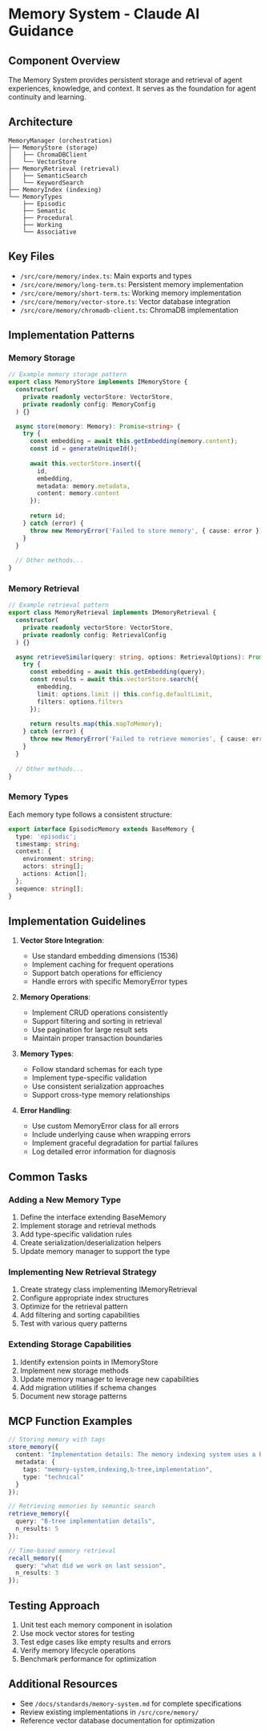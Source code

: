 # Memory System - Claude AI Guidance

## Component Overview

The Memory System provides persistent storage and retrieval of agent experiences, knowledge, and context. It serves as the foundation for agent continuity and learning.

## Architecture

```
MemoryManager (orchestration)
├── MemoryStore (storage)
│   ├── ChromaDBClient
│   └── VectorStore
├── MemoryRetrieval (retrieval)
│   ├── SemanticSearch
│   └── KeywordSearch
├── MemoryIndex (indexing)
└── MemoryTypes
    ├── Episodic
    ├── Semantic
    ├── Procedural
    ├── Working
    └── Associative
```

## Key Files

- `/src/core/memory/index.ts`: Main exports and types
- `/src/core/memory/long-term.ts`: Persistent memory implementation
- `/src/core/memory/short-term.ts`: Working memory implementation
- `/src/core/memory/vector-store.ts`: Vector database integration
- `/src/core/memory/chromadb-client.ts`: ChromaDB implementation

## Implementation Patterns

### Memory Storage

```typescript
// Example memory storage pattern
export class MemoryStore implements IMemoryStore {
  constructor(
    private readonly vectorStore: VectorStore,
    private readonly config: MemoryConfig
  ) {}

  async store(memory: Memory): Promise<string> {
    try {
      const embedding = await this.getEmbedding(memory.content);
      const id = generateUniqueId();
      
      await this.vectorStore.insert({
        id,
        embedding,
        metadata: memory.metadata,
        content: memory.content
      });
      
      return id;
    } catch (error) {
      throw new MemoryError('Failed to store memory', { cause: error });
    }
  }
  
  // Other methods...
}
```

### Memory Retrieval

```typescript
// Example retrieval pattern
export class MemoryRetrieval implements IMemoryRetrieval {
  constructor(
    private readonly vectorStore: VectorStore,
    private readonly config: RetrievalConfig
  ) {}

  async retrieveSimilar(query: string, options: RetrievalOptions): Promise<Memory[]> {
    try {
      const embedding = await this.getEmbedding(query);
      const results = await this.vectorStore.search({
        embedding,
        limit: options.limit || this.config.defaultLimit,
        filters: options.filters
      });
      
      return results.map(this.mapToMemory);
    } catch (error) {
      throw new MemoryError('Failed to retrieve memories', { cause: error });
    }
  }
  
  // Other methods...
}
```

### Memory Types

Each memory type follows a consistent structure:

```typescript
export interface EpisodicMemory extends BaseMemory {
  type: 'episodic';
  timestamp: string;
  context: {
    environment: string;
    actors: string[];
    actions: Action[];
  };
  sequence: string[];
}
```

## Implementation Guidelines

1. **Vector Store Integration**:
   - Use standard embedding dimensions (1536)
   - Implement caching for frequent operations
   - Support batch operations for efficiency
   - Handle errors with specific MemoryError types

2. **Memory Operations**:
   - Implement CRUD operations consistently
   - Support filtering and sorting in retrieval
   - Use pagination for large result sets
   - Maintain proper transaction boundaries

3. **Memory Types**:
   - Follow standard schemas for each type
   - Implement type-specific validation
   - Use consistent serialization approaches
   - Support cross-type memory relationships

4. **Error Handling**:
   - Use custom MemoryError class for all errors
   - Include underlying cause when wrapping errors
   - Implement graceful degradation for partial failures
   - Log detailed error information for diagnosis

## Common Tasks

### Adding a New Memory Type

1. Define the interface extending BaseMemory
2. Implement storage and retrieval methods
3. Add type-specific validation rules
4. Create serialization/deserialization helpers
5. Update memory manager to support the type

### Implementing New Retrieval Strategy

1. Create strategy class implementing IMemoryRetrieval
2. Configure appropriate index structures
3. Optimize for the retrieval pattern
4. Add filtering and sorting capabilities
5. Test with various query patterns

### Extending Storage Capabilities

1. Identify extension points in IMemoryStore
2. Implement new storage methods
3. Update memory manager to leverage new capabilities
4. Add migration utilities if schema changes
5. Document new storage patterns

## MCP Function Examples

```typescript
// Storing memory with tags
store_memory({
  content: "Implementation details: The memory indexing system uses a B-tree structure with order 5...",
  metadata: {
    tags: "memory-system,indexing,b-tree,implementation",
    type: "technical"
  }
});

// Retrieving memories by semantic search
retrieve_memory({
  query: "B-tree implementation details",
  n_results: 5
});

// Time-based memory retrieval
recall_memory({
  query: "what did we work on last session",
  n_results: 3
});
```

## Testing Approach

1. Unit test each memory component in isolation
2. Use mock vector stores for testing
3. Test edge cases like empty results and errors
4. Verify memory lifecycle operations
5. Benchmark performance for optimization

## Additional Resources

- See `/docs/standards/memory-system.md` for complete specifications
- Review existing implementations in `/src/core/memory/`
- Reference vector database documentation for optimization